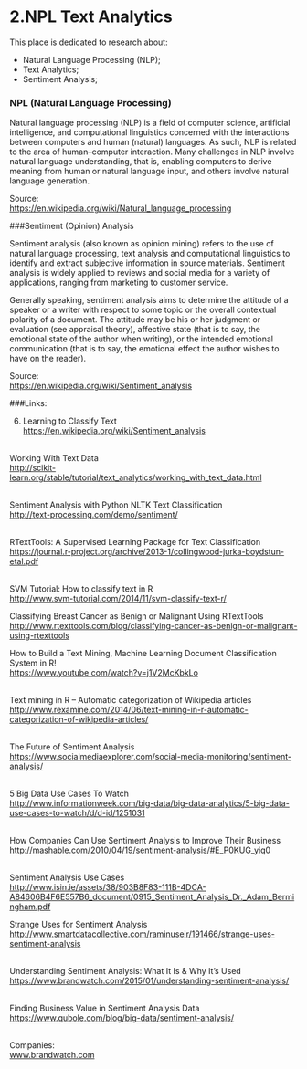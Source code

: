 # 2.NPL Text Analytics

This place is dedicated to research about:

- Natural Language Processing (NLP);
- Text Analytics;
- Sentiment Analysis;


### NPL (Natural Language Processing)

Natural language processing (NLP) is a field of computer science, artificial intelligence, and computational linguistics concerned with the interactions between computers and human (natural) languages. As such, NLP is related to the area of human–computer interaction. Many challenges in NLP involve natural language understanding, that is, enabling computers to derive meaning from human or natural language input, and others involve natural language generation.

Source:<BR>
https://en.wikipedia.org/wiki/Natural_language_processing<BR>

###Sentiment (Opinion) Analysis

Sentiment analysis (also known as opinion mining) refers to the use of natural language processing, text analysis and computational linguistics to identify and extract subjective information in source materials. Sentiment analysis is widely applied to reviews and social media for a variety of applications, ranging from marketing to customer service.

Generally speaking, sentiment analysis aims to determine the attitude of a speaker or a writer with respect to some topic or the overall contextual polarity of a document. The attitude may be his or her judgment or evaluation (see appraisal theory), affective state (that is to say, the emotional state of the author when writing), or the intended emotional communication (that is to say, the emotional effect the author wishes to have on the reader).

Source:<BR>
https://en.wikipedia.org/wiki/Sentiment_analysis<BR>

###Links:

6. Learning to Classify Text<BR>
https://en.wikipedia.org/wiki/Sentiment_analysis<BR><BR>

Working With Text Data<BR>
http://scikit-learn.org/stable/tutorial/text_analytics/working_with_text_data.html<BR><BR>

Sentiment Analysis with Python NLTK Text Classification<BR>
http://text-processing.com/demo/sentiment/<BR><BR>

RTextTools: A Supervised Learning Package for Text Classification<BR>
https://journal.r-project.org/archive/2013-1/collingwood-jurka-boydstun-etal.pdf<BR><BR>

SVM Tutorial: How to classify text in R<BR>
http://www.svm-tutorial.com/2014/11/svm-classify-text-r/<BR>

Classifying Breast Cancer as Benign or Malignant Using RTextTools<BR>
http://www.rtexttools.com/blog/classifying-cancer-as-benign-or-malignant-using-rtexttools<BR>

How to Build a Text Mining, Machine Learning Document Classification System in R!<BR>
https://www.youtube.com/watch?v=j1V2McKbkLo<BR><BR>

Text mining in R – Automatic categorization of Wikipedia articles<BR>
http://www.rexamine.com/2014/06/text-mining-in-r-automatic-categorization-of-wikipedia-articles/<BR><BR>

The Future of Sentiment Analysis<BR>
https://www.socialmediaexplorer.com/social-media-monitoring/sentiment-analysis/<BR><BR>

5 Big Data Use Cases To Watch<BR>
http://www.informationweek.com/big-data/big-data-analytics/5-big-data-use-cases-to-watch/d/d-id/1251031<BR><BR>

How Companies Can Use Sentiment Analysis to Improve Their Business<BR>
http://mashable.com/2010/04/19/sentiment-analysis/#E_P0KUG_yiq0<BR><BR>

Sentiment Analysis Use Cases<BR>
http://www.isin.ie/assets/38/903B8F83-111B-4DCA-A84606B4F6E557B6_document/0915_Sentiment_Analysis_Dr._Adam_Bermingham.pdf<BR>

Strange Uses for Sentiment Analysis<BR>
http://www.smartdatacollective.com/raminuseir/191466/strange-uses-sentiment-analysis<BR><BR>

Understanding Sentiment Analysis: What It Is & Why It’s Used<BR>
https://www.brandwatch.com/2015/01/understanding-sentiment-analysis/<BR><BR>

Finding Business Value in Sentiment Analysis Data<BR>
https://www.qubole.com/blog/big-data/sentiment-analysis/<BR><BR>


Companies:<BR>
www.brandwatch.com<BR>











